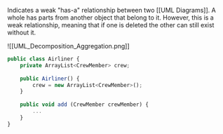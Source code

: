 Indicates a weak "has-a" relationship between two [[UML Diagrams]]. A whole has parts from another object that belong to it. However, this is a weak relationship, meaning that if one is deleted the other can still exist without it.

![[UML_Decomposition_Aggregation.png]]

```javascript
public class Airliner {
	private ArrayList<CrewMember> crew;
	
	public Airliner() {
		crew = new ArrayList<CrewMember>();
	}
	
	public void add (CrewMember crewMember) {
		...
	}
}
```

